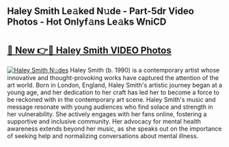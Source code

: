 ## Haley Smith Le𝚊ked N𝚞de - Part-5dr Video Photos - Hot Onlyf𝚊ns Le𝚊ks WniCD

# <h2><a href="http://ac45197.deff.icu/?id=Haley+Smith">🔗 New 👉🔴 Haley Smith VIDEO Photos</a></h2>

[![Haley Smith N𝚞des](https://i.imgur.com/rIISA9y.gif)](http://ac45197.deff.icu/?id=Haley+Smith)
Haley Smith (b. 1990) is a contemporary artist whose innovative and thought-provoking works have captured the attention of the art world. Born in London, England, Haley Smith's artistic journey began at a young age, and her dedication to her craft has led her to become a force to be reckoned with in the contemporary art scene. Haley Smith's music and message resonate with young audiences who find solace and strength in her vulnerability. She actively engages with her fans online, fostering a supportive and inclusive community. Her advocacy for mental health awareness extends beyond her music, as she speaks out on the importance of seeking help and normalizing conversations about mental illness.
